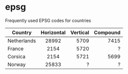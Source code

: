 # epsg

Frequently used EPSG codes for countries

| Country       | Horizontal    | Vertical | Compound |
| ------------- |:-------------:| --------:|----------:
| Netherlands   | 28992         | 5709     | 7415     |
| France        | 2154          | 5720     | ?        |
| Corsica       | 2154          | 5721     | 5699     |
| Norway        | 25833         |  ?       | ?        |
